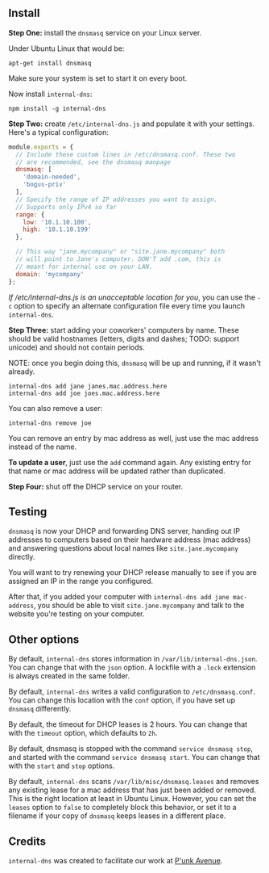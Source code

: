 ## Install

**Step One:** install the `dnsmasq` service on your Linux server.

Under Ubuntu Linux that would be:

```
apt-get install dnsmasq
```

Make sure your system is set to start it on every boot.

Now install `internal-dns`:

```
npm install -g internal-dns
```

**Step Two:** create `/etc/internal-dns.js` and populate it with your settings. Here's a typical configuration:

```javascript
module.exports = {
  // Include these custom lines in /etc/dnsmasq.conf. These two
  // are recommended, see the dnsmasq manpage
  dnsmasq: [
    'domain-needed',
    'bogus-priv'
  ],
  // Specify the range of IP addresses you want to assign.
  // Supports only IPv4 so far
  range: {
    low: '10.1.10.100',
    high: '10.1.10.199'
  },

  // This way "jane.mycompany" or "site.jane.mycompany" both
  // will point to Jane's computer. DON'T add .com, this is
  // meant for internal use on your LAN.
  domain: 'mycompany'
};
```

*If /etc/internal-dns.js is an unacceptable location for you*, you can use the `-c` option to specify an alternate configuration file every time you launch `internal-dns`.

**Step Three:** start adding your coworkers' computers by name. These should be valid hostnames (letters, digits and dashes; TODO: support unicode) and should not contain periods.

NOTE: once you begin doing this, `dnsmasq` will be up and running, if it wasn't already.

```
internal-dns add jane janes.mac.address.here
internal-dns add joe joes.mac.address.here
```

You can also remove a user:

```
internal-dns remove joe
```

You can remove an entry by mac address as well, just use the mac address instead of the name.

**To update a user**, just use the `add` command again. Any existing entry for that name or mac address will be updated rather than duplicated.

**Step Four:** shut off the DHCP service on your router.

## Testing

`dnsmasq` is now your DHCP and forwarding DNS server, handing out IP addresses to computers based on their hardware address (mac address) and answering questions about local names like `site.jane.mycompany` directly.

You will want to try renewing your DHCP release manually to see if you are assigned an IP in the range you configured.

After that, if you added your computer with `internal-dns add jane mac-address`, you should be able to visit `site.jane.mycompany` and talk to the website you're testing on your computer.

## Other options

By default, `internal-dns` stores information in `/var/lib/internal-dns.json`. You can change that with the `json` option. A lockfile with a `.lock` extension is always created in the same folder.

By default, `internal-dns` writes a valid configuration to `/etc/dnsmasq.conf`. You can change this location with the `conf` option, if you have set up `dnsmasq` differently.

By default, the timeout for DHCP leases is 2 hours. You can change that with the `timeout` option, which defaults to `2h`.

By default, dnsmasq is stopped with the command `service dnsmasq stop`, and started with the command `service dnsmasq start`. You can change that with the `start` and `stop` options.

By default, `internal-dns` scans `/var/lib/misc/dnsmasq.leases` and removes any existing lease for a mac address that has just been added or removed. This is the right location at least in Ubuntu Linux. However, you can set the `leases` option to `false` to completely block this behavior, or set it to a filename if your copy of `dnsmasq` keeps leases in a different place.

## Credits

`internal-dns` was created to facilitate our work at [P'unk Avenue](http://punkave.com).

